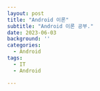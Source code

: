 ```yaml
---
layout: post
title: "Android 이론"
subtitle: "Android 이론 공부."
date: 2023-06-03
background: ''
categories:
  - Android
tags:
  - IT
  - Android

---
```





